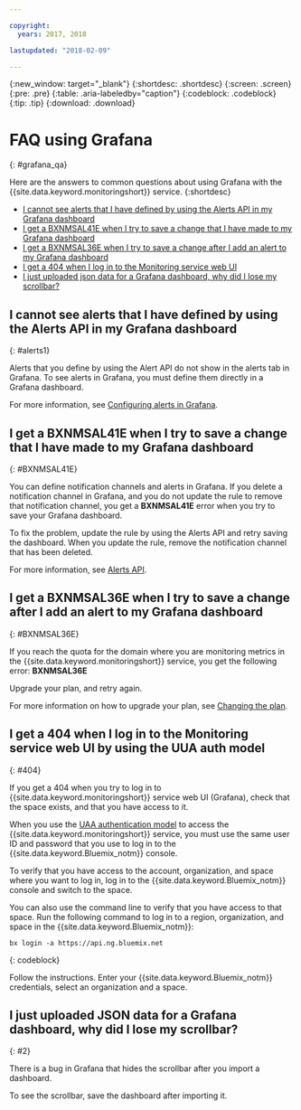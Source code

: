```yaml
---

copyright:
  years: 2017, 2018

lastupdated: "2018-02-09"

---
```


{:new_window: target="_blank"}
{:shortdesc: .shortdesc}
{:screen: .screen}
{:pre: .pre}
{:table: .aria-labeledby="caption"}
{:codeblock: .codeblock}
{:tip: .tip}
{:download: .download}



# FAQ using Grafana
{: #grafana_qa}

Here are the answers to common questions about using Grafana with the {{site.data.keyword.monitoringshort}} service. 
{:shortdesc}

* [I cannot see alerts that I have defined by using the Alerts API in my Grafana dashboard](/docs/services/cloud-monitoring/qa/grafana_qa.html#alerts1)
* [I get a BXNMSAL41E when I try to save a change that I have made to my Grafana dashboard](/docs/services/cloud-monitoring/qa/grafana_qa.html#BXNMSAL41E)
* [I get a BXNMSAL36E when I try to save a change after I add an alert to my Grafana dashboard](/docs/services/cloud-monitoring/qa/grafana_qa.html#BXNMSAL36E)
* [I get a 404 when I log in to the Monitoring service web UI](/docs/services/cloud-monitoring/qa/grafana_qa.html#404)
* [I just uploaded json data for a Grafana dashboard, why did I lose my scrollbar?](/docs/services/cloud-monitoring/qa/grafana_qa.html#2)


## I cannot see alerts that I have defined by using the Alerts API in my Grafana dashboard
{: #alerts1}

Alerts that you define by using the Alert API do not show in the alerts tab in Grafana. To see alerts in Grafana, you must define them directly in a Grafana dashboard.

For more information, see [Configuring alerts in Grafana](/docs/services/cloud-monitoring/alerts/config_alerts_grafana.html#config_alerts_grafana).

## I get a BXNMSAL41E when I try to save a change that I have made to my Grafana dashboard
{: #BXNMSAL41E}

You can define notification channels and alerts in Grafana. If you delete a notification channel in Grafana, and you do not update the rule to remove that notification channel, you get a **BXNMSAL41E** error when you try to save your Grafana dashboard.

To fix the problem, update the rule by using the Alerts API and retry saving the dashboard. When you update the rule, remove the notification channel that has been deleted.

For more information, see [Alerts API](https://console.bluemix.net/apidocs/940-ibm-cloud-monitoring-alerts-api?&language=node#introduction).

## I get a BXNMSAL36E when I try to save a change after I add an alert to my Grafana dashboard
{: #BXNMSAL36E}

If you reach the quota for the domain where you are monitoring metrics in the {{site.data.keyword.monitoringshort}} service, you get the following error: **BXNMSAL36E**

Upgrade your plan, and retry again.

For more information on how to upgrade your plan, see [Changing the plan](/docs/services/cloud-monitoring/plan/change_plan.html#change_plan).


## I get a 404 when I log in to the Monitoring service web UI by using the UUA auth model
{: #404}

If you get a 404 when you try to log in to {{site.data.keyword.monitoringshort}} service web UI (Grafana), check that the space exists, and that you have access to it.

When you use the [UAA authentication model](/docs/services/cloud-monitoring/security/auth_uaa.html#auth_uaa) to access the {{site.data.keyword.monitoringshort}} service, you must use the same user ID and password that you use to log in to the {{site.data.keyword.Bluemix_notm}} console. 

To verify that you have access to the account, organization, and space where you want to log in, log in to the {{site.data.keyword.Bluemix_notm}} console and switch to the space. 

You can also use the command line to verify that you have access to that space. Run the following command to log in to a region, organization, and space in the {{site.data.keyword.Bluemix_notm}}:

```
bx login -a https://api.ng.bluemix.net
```
{: codeblock}

Follow the instructions. Enter your {{site.data.keyword.Bluemix_notm}} credentials, select an organization and a space.


## I just uploaded JSON data for a Grafana dashboard, why did I lose my scrollbar?
{: #2}

There is a bug in Grafana that hides the scrollbar after you import a dashboard. 

To see the scrollbar, save the dashboard after importing it. 






